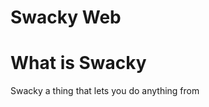 Swacky Web
==============

What is Swacky
=================
Swacky a thing that lets you do anything from 